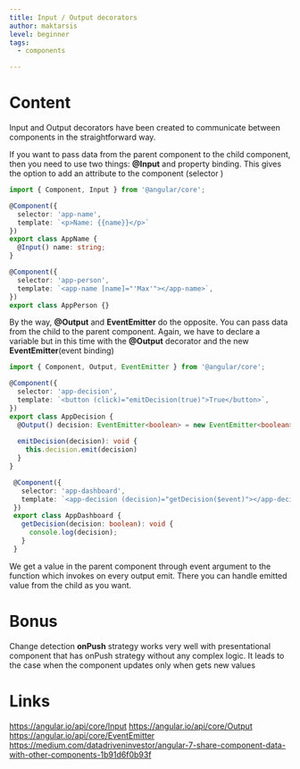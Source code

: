 ```yaml
---
title: Input / Output decorators
author: maktarsis
level: beginner
tags:
  - components

---
```

# Content
Input and Output decorators have been created to communicate between components in the straightforward way. 

If you want to pass data from the parent component to the child component, then you need to use two things: **@Input** and property binding. 
This gives the option to add an attribute to the component (selector <app-name>)
```typescript
import { Component, Input } from '@angular/core';

@Component({
  selector: 'app-name',
  template: `<p>Name: {{name}}</p>`
})
export class AppName {
  @Input() name: string;
}

@Component({
  selector: 'app-person',
  template: `<app-name [name]="'Max'"></app-name>`,
})
export class AppPerson {}
```

By the way, **@Output** and **EventEmitter** do the opposite. You can pass data from the child to the parent component. 
Again, we have to declare a variable but in this time with the **@Output** decorator and the new **EventEmitter**(event binding)
```typescript
import { Component, Output, EventEmitter } from '@angular/core';

@Component({
  selector: 'app-decision',
  template: `<button (click)="emitDecision(true)">True</button>`,
})
export class AppDecision {
  @Output() decision: EventEmitter<boolean> = new EventEmitter<boolean>();
  
  emitDecision(decision): void {
    this.decision.emit(decision)
  }
}

 @Component({
   selector: 'app-dashboard',
   template: `<app-decision (decision)="getDecision($event)"></app-decision>`,
 })
 export class AppDashboard {
   getDecision(decision: boolean): void {
     console.log(decision);
   }
 }
 ```
We get a value in the parent component through event argument to the function which invokes on every output emit.
There you can handle emitted value from the child as you want.

# Bonus
Change detection **onPush** strategy works very well with presentational component that has onPush strategy without any complex logic. It leads to the case when the component updates only when gets new values

# Links
https://angular.io/api/core/Input
https://angular.io/api/core/Output
https://angular.io/api/core/EventEmitter
https://medium.com/datadriveninvestor/angular-7-share-component-data-with-other-components-1b91d6f0b93f
